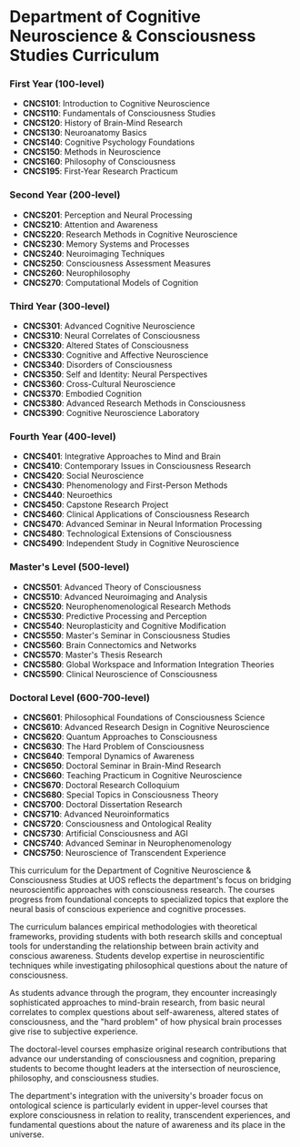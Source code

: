 # Department of Cognitive Neuroscience & Consciousness Studies Curriculum

### First Year (100-level)

- **CNCS101**: Introduction to Cognitive Neuroscience
- **CNCS110**: Fundamentals of Consciousness Studies
- **CNCS120**: History of Brain-Mind Research
- **CNCS130**: Neuroanatomy Basics
- **CNCS140**: Cognitive Psychology Foundations
- **CNCS150**: Methods in Neuroscience
- **CNCS160**: Philosophy of Consciousness
- **CNCS195**: First-Year Research Practicum

### Second Year (200-level)

- **CNCS201**: Perception and Neural Processing
- **CNCS210**: Attention and Awareness
- **CNCS220**: Research Methods in Cognitive Neuroscience
- **CNCS230**: Memory Systems and Processes
- **CNCS240**: Neuroimaging Techniques
- **CNCS250**: Consciousness Assessment Measures
- **CNCS260**: Neurophilosophy
- **CNCS270**: Computational Models of Cognition

### Third Year (300-level)

- **CNCS301**: Advanced Cognitive Neuroscience
- **CNCS310**: Neural Correlates of Consciousness
- **CNCS320**: Altered States of Consciousness
- **CNCS330**: Cognitive and Affective Neuroscience
- **CNCS340**: Disorders of Consciousness
- **CNCS350**: Self and Identity: Neural Perspectives
- **CNCS360**: Cross-Cultural Neuroscience
- **CNCS370**: Embodied Cognition
- **CNCS380**: Advanced Research Methods in Consciousness
- **CNCS390**: Cognitive Neuroscience Laboratory

### Fourth Year (400-level)

- **CNCS401**: Integrative Approaches to Mind and Brain
- **CNCS410**: Contemporary Issues in Consciousness Research
- **CNCS420**: Social Neuroscience
- **CNCS430**: Phenomenology and First-Person Methods
- **CNCS440**: Neuroethics
- **CNCS450**: Capstone Research Project
- **CNCS460**: Clinical Applications of Consciousness Research
- **CNCS470**: Advanced Seminar in Neural Information Processing
- **CNCS480**: Technological Extensions of Consciousness
- **CNCS490**: Independent Study in Cognitive Neuroscience

### Master's Level (500-level)

- **CNCS501**: Advanced Theory of Consciousness
- **CNCS510**: Advanced Neuroimaging and Analysis
- **CNCS520**: Neurophenomenological Research Methods
- **CNCS530**: Predictive Processing and Perception
- **CNCS540**: Neuroplasticity and Cognitive Modification
- **CNCS550**: Master's Seminar in Consciousness Studies
- **CNCS560**: Brain Connectomics and Networks
- **CNCS570**: Master's Thesis Research
- **CNCS580**: Global Workspace and Information Integration Theories
- **CNCS590**: Clinical Neuroscience of Consciousness

### Doctoral Level (600-700-level)

- **CNCS601**: Philosophical Foundations of Consciousness Science
- **CNCS610**: Advanced Research Design in Cognitive Neuroscience
- **CNCS620**: Quantum Approaches to Consciousness
- **CNCS630**: The Hard Problem of Consciousness
- **CNCS640**: Temporal Dynamics of Awareness
- **CNCS650**: Doctoral Seminar in Brain-Mind Research
- **CNCS660**: Teaching Practicum in Cognitive Neuroscience
- **CNCS670**: Doctoral Research Colloquium
- **CNCS680**: Special Topics in Consciousness Theory
- **CNCS700**: Doctoral Dissertation Research
- **CNCS710**: Advanced Neuroinformatics
- **CNCS720**: Consciousness and Ontological Reality
- **CNCS730**: Artificial Consciousness and AGI
- **CNCS740**: Advanced Seminar in Neurophenomenology
- **CNCS750**: Neuroscience of Transcendent Experience

This curriculum for the Department of Cognitive Neuroscience & Consciousness Studies at UOS reflects the department's focus on bridging neuroscientific approaches with consciousness research. The courses progress from foundational concepts to specialized topics that explore the neural basis of conscious experience and cognitive processes.

The curriculum balances empirical methodologies with theoretical frameworks, providing students with both research skills and conceptual tools for understanding the relationship between brain activity and conscious awareness. Students develop expertise in neuroscientific techniques while investigating philosophical questions about the nature of consciousness.

As students advance through the program, they encounter increasingly sophisticated approaches to mind-brain research, from basic neural correlates to complex questions about self-awareness, altered states of consciousness, and the "hard problem" of how physical brain processes give rise to subjective experience.

The doctoral-level courses emphasize original research contributions that advance our understanding of consciousness and cognition, preparing students to become thought leaders at the intersection of neuroscience, philosophy, and consciousness studies.

The department's integration with the university's broader focus on ontological science is particularly evident in upper-level courses that explore consciousness in relation to reality, transcendent experiences, and fundamental questions about the nature of awareness and its place in the universe.